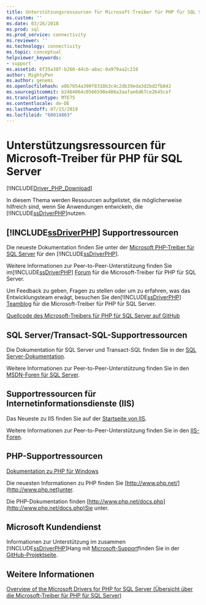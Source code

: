 ```yaml
---
title: Unterstützungsressourcen für Microsoft-Treiber für PHP für SQL Server | Microsoft-Dokumentation
ms.custom: ''
ms.date: 03/26/2018
ms.prod: sql
ms.prod_service: connectivity
ms.reviewer: ''
ms.technology: connectivity
ms.topic: conceptual
helpviewer_keywords:
- support
ms.assetid: 6f35a38f-b260-44cb-a8ac-0a979aa2c218
author: MightyPen
ms.author: genemi
ms.openlocfilehash: e0b7054a390f8318b3c4c2db39eda3d2bd2fb842
ms.sourcegitcommit: b2464064c0566590e486a3aafae6d67ce2645cef
ms.translationtype: MTE75
ms.contentlocale: de-DE
ms.lasthandoff: 07/15/2019
ms.locfileid: "68014863"
---
```

# <a name="support-resources-for-the-microsoft-drivers-for-php-for-sql-server"></a>Unterstützungsressourcen für Microsoft-Treiber für PHP für SQL Server
[!INCLUDE[Driver_PHP_Download](../../includes/driver_php_download.md)]

In diesem Thema werden Ressourcen aufgelistet, die möglicherweise hilfreich sind, wenn Sie Anwendungen entwickeln, die [!INCLUDE[ssDriverPHP](../../includes/ssdriverphp_md.md)]nutzen.  
  
## <a name="includessdriverphpincludesssdriverphpmdmd-support-resources"></a>[!INCLUDE[ssDriverPHP](../../includes/ssdriverphp_md.md)] Supportressourcen  
Die neueste Dokumentation finden Sie unter der [Microsoft PHP-Treiber für SQL Server](../../connect/php/microsoft-php-driver-for-sql-server.md) für den [!INCLUDE[ssDriverPHP](../../includes/ssdriverphp_md.md)].  
  
Weitere Informationen zur Peer-to-Peer-Unterstützung finden Sie im[!INCLUDE[ssDriverPHP](../../includes/ssdriverphp_md.md)] [Forum](https://social.msdn.microsoft.com/Forums/sqlserver/home?forum=sqldriverforphp) für die Microsoft-Treiber für PHP für SQL Server.  
  
Um Feedback zu geben, Fragen zu stellen oder um zu erfahren, was das Entwicklungsteam erwägt, besuchen Sie den[!INCLUDE[ssDriverPHP](../../includes/ssdriverphp_md.md)] [Teamblog](https://blogs.msdn.microsoft.com/sqlphp/) für die Microsoft-Treiber für PHP für SQL Server.  
  
[Quellcode des Microsoft-Treibers für PHP für SQL Server auf GitHub](https://github.com/Microsoft/msphpsql)  
  
## <a name="sql-servertransact-sql-support-resources"></a>SQL Server/Transact-SQL-Supportressourcen  
Die Dokumentation für SQL Server und Transact-SQL finden Sie in der [SQL Server-Dokumentation](../../sql-server/sql-server-technical-documentation.md).  
  
Weitere Informationen zur Peer-to-Peer-Unterstützung finden Sie in den [MSDN-Foren für SQL Server](https://social.msdn.microsoft.com/Forums/sqlserver/home).  
  
## <a name="internet-information-services-iis-support-resources"></a>Supportressourcen für Internetinformationsdienste (IIS)  
Das Neueste zu IIS finden Sie auf der [Startseite von IIS](https://www.iis.net/).  
  
Weitere Informationen zur Peer-to-Peer-Unterstützung finden Sie in den [IIS-Foren](https://forums.iis.net/).  
  
## <a name="php-support-resources"></a>PHP-Supportressourcen  
[Dokumentation zu PHP für Windows](https://windows.php.net/)  
  
Die neuesten Informationen zu PHP finden Sie [http://www.php.net/](http://www.php.net)unter.  
  
Die PHP-Dokumentation finden [http://www.php.net/docs.php](http://www.php.net/docs.php)Sie unter.  
  
## <a name="microsoft-customer-support"></a>Microsoft Kundendienst  
Informationen zur Unterstützung im zusammen [!INCLUDE[ssDriverPHP](../../includes/ssdriverphp_md.md)]Hang mit [Microsoft-Support](https://support.microsoft.com/contactus/)finden Sie in der [GitHub-Projektseite](https://github.com/Microsoft/msphpsql/issues).  
  
## <a name="see-also"></a>Weitere Informationen  
[Overview of the Microsoft Drivers for PHP for SQL Server (Übersicht über die Microsoft-Treiber für PHP für SQL Server)](../../connect/php/overview-of-the-php-sql-driver.md)
  
